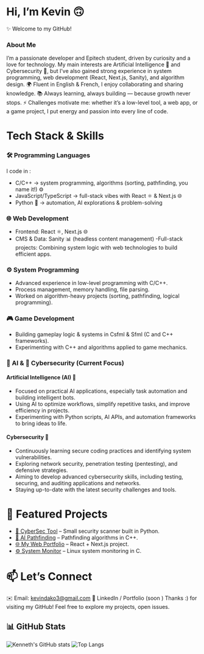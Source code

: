# Hi, I’m Kevin 🙃
✨ Welcome to my GitHub!

### About Me
I’m a passionate developer and Epitech student, driven by curiosity and a love for technology.
My main interests are Artificial Intelligence 🤖 and Cybersecurity 🔐, but I’ve also gained strong experience in system programming, web development (React, Next.js, Sanity), and algorithm design.
🌍 Fluent in English & French, I enjoy collaborating and sharing knowledge.
📚 Always learning, always building — because growth never stops.
⚡ Challenges motivate me: whether it’s a low-level tool, a web app, or a game project, I put energy and passion into every line of code.

# Tech Stack & Skills
### 🛠️ Programming Languages
I code in :
- C/C++ → system programming, algorithms (sorting, pathfinding, you name it!) ⚙️
- JavaScript/TypeScript → full-stack vibes with React ⚛️ & Next.js 🌐
- Python 🐍 → automation, AI explorations & problem-solving

### 🌐 Web Development
- Frontend: React ⚛️, Next.js 🌐
- CMS & Data: Sanity 📊 (headless content management)
-Full-stack projects: Combining system logic with web technologies to build efficient apps.

### ⚙️ System Programming
- Advanced experience in low-level programming with C/C++.
- Process management, memory handling, file parsing.
- Worked on algorithm-heavy projects (sorting, pathfinding, logical programming).

### 🎮 Game Development
- Building gameplay logic & systems in Csfml & Sfml (C and C++ frameworks).
- Experimenting with C++ and algorithms applied to game mechanics.

### 🤖 AI & 🔐 Cybersecurity (Current Focus)
#### Artificial Intelligence (AI) 🤖
- Focused on practical AI applications, especially task automation and building intelligent bots.
- Using AI to optimize workflows, simplify repetitive tasks, and improve efficiency in projects.
- Experimenting with Python scripts, AI APIs, and automation frameworks to bring ideas to life.
#### Cybersecurity 🔐
- Continuously learning secure coding practices and identifying system vulnerabilities.
- Exploring network security, penetration testing (pentesting), and defensive strategies.
- Aiming to develop advanced cybersecurity skills, including testing, securing, and auditing applications and networks.
- Staying up-to-date with the latest security challenges and tools.

# 🚀 Featured Projects
- [🔐 CyberSec Tool](https://github.com/tonpseudo/cybersec-tool) – Small security scanner built in Python.  
- [🤖 AI Pathfinding](https://github.com/tonpseudo/ai-pathfinding) – Pathfinding algorithms in C++.  
- [🌐 My Web Portfolio](https://github.com/tonpseudo/web-portfolio) – React + Next.js project.  
- [⚙️ System Monitor](https://github.com/tonpseudo/system-monitor) – Linux system monitoring in C.  

# 📫 Let’s Connect
✉️ Email: kevindako3@gmail.com
💼 LinkedIn / Portfolio (soon )
Thanks :) for visiting my GitHub! Feel free to explore my projects, open issues.

## 📊 GitHub Stats
![Kenneth's GitHub stats](https://github-readme-stats.vercel.app/api?username=tonpseudo&show_icons=true&theme=radical)
![Top Langs](https://github-readme-stats.vercel.app/api/top-langs/?username=tonpseudo&layout=compact&theme=radical)

